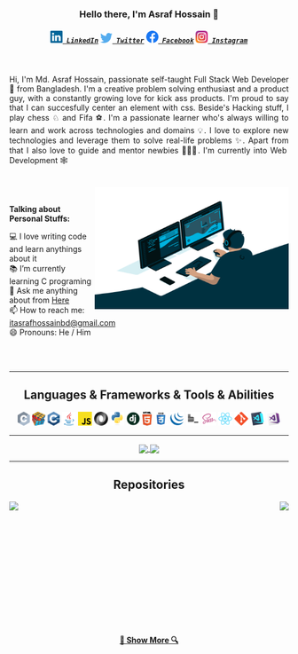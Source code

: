 <h3 align="center">Hello there, I'm Asraf Hossain 👋</h3>
<h5 align="center">
  <code><a href="https://www.linkedin.com/in/asrafhossainbd/" title="LinkedIn Profile"><img width="22" src="https://github.com/asrafhossainbd/asrafhossainbd/blob/main/images/linkedin.svg"> LinkedIn</a></code>
  <code><a href="https://twitter.com/asrafhossainbd/" title="Stack Overflow Profile"><img width="22" src="https://github.com/asrafhossainbd/asrafhossainbd/blob/main/images/twitter.svg"> Twitter</a></code>
<code><a href="https://www.facebook.com/asrafhossainbd/" title="Stack Overflow Profile"><img width="22" src="https://github.com/asrafhossainbd/asrafhossainbd/blob/main/images/facebook.svg"> Facebook</a></code>
  <code><a href="https://www.instagram.com/asrafhossainbd/" title="Instagram Profile"><img width="22" src="https://github.com/asrafhossainbd/asrafhossainbd/blob/main/images/instagram.svg"> Instagram</a></code>
</h5>
<br>
<p align="justify">
  Hi, I'm Md. Asraf Hossain, passionate self-taught Full Stack Web Developer 🚀 from Bangladesh. I'm a creative problem solving enthusiast and a product guy, with a constantly growing love for kick ass products. I'm proud to say that I can succesfully center an element with css. Beside's Hacking stuff, I play chess ♘ and Fifa ⚽. I'm a passionate learner who's always willing to learn and work across technologies and domains 💡. I love to explore new technologies and leverage them to solve real-life problems ✨. Apart from that I also love to guide and mentor newbies 👨🏻‍💻. I'm currently into Web Development 🕸️
  <br>
  <br>
  <br>
   
   
  <img align="right" alt="GIF" src="https://github.com/asrafhossainbd/asrafhossainbd/blob/main/images/code.gif" width="350" height="220" />
  
  <br>
  
  **Talking about Personal Stuffs:**

  💻 I love writing code and learn anythings about it
  <br>
  📚 I’m currently learning C programing
  <br>
  💬 Ask me anything about from <a href="https://github.com/asrafhossainbd/asrafhossainbd/issues" title="Issues">Here</a>
  <br>
  📫 How to reach me: <a href="mailto: itasrafhossainbd@gmail.com">itasrafhossainbd@gmail.com</a>
  <br>
  😄 Pronouns: He / Him
</p>

<br>
<br>

<hr>

<h2 align="center">Languages & Frameworks & Tools & Abilities</h2>

<p align="center">
  <code><img title="C" height="25" src="https://github.com/asrafhossainbd/asrafhossainbd/blob/main/images/c.svg"></code>
  <code><img title="Problem Solving" height="25" src="https://github.com/asrafhossainbd/asrafhossainbd/blob/main/images/problemSolving.png"></code>
  <code><img title="C++" height="25" src="https://github.com/asrafhossainbd/asrafhossainbd/blob/main/images/cpp.svg"></code>
  <code><img title="Java" height="25" src="https://github.com/asrafhossainbd/asrafhossainbd/blob/main/images/java-original.svg"></code>
  <code><img title="Javascript" height="25" src="https://github.com/asrafhossainbd/asrafhossainbd/blob/main/images/javascript.svg"></code>
  <code><img title="JSON" height="25" src="https://github.com/asrafhossainbd/asrafhossainbd/blob/main/images/json.svg"></code>
  <code><img title="Python" height="25" src="https://github.com/asrafhossainbd/asrafhossainbd/blob/main/images/python-original.svg"></code>
  <code><img title="Django" height="25" src="https://github.com/asrafhossainbd/asrafhossainbd/blob/main/images/django.png"></code>
  <code><img title="HTML5" height="25" src="https://github.com/asrafhossainbd/asrafhossainbd/blob/main/images/html5.svg"></code>
  <code><img title="CSS" height="25" src="https://github.com/asrafhossainbd/asrafhossainbd/blob/main/images/css.svg"></code>
  <code><img title="JQuery" height="25" src="https://github.com/asrafhossainbd/asrafhossainbd/blob/main/images/jquery-original.svg"></code>
  <code><img title="BEM" height="25" src="https://github.com/asrafhossainbd/asrafhossainbd/blob/main/images/bem.png"></code>
  <code><img title="SASS" height="25" src="https://github.com/asrafhossainbd/asrafhossainbd/blob/main/images/sass.svg"></code>
  <code><img title="React" height="25" src="https://github.com/asrafhossainbd/asrafhossainbd/blob/main/images/react-original.svg"></code>
  <code><img title="Git" height="25" src="https://github.com/asrafhossainbd/asrafhossainbd/blob/main/images/git-original.svg"></code>
  <code><img title="Visual Studio Code" height="25" src="https://github.com/asrafhossainbd/asrafhossainbd/blob/main/images/vscode.png"></code>
  <code><img title="Microsoft Visual Studio" height="25" src="https://github.com/asrafhossainbd/asrafhossainbd/blob/main/images/visualstudio.png"></code>
</p>

<hr>

<p align=center>
  <a href="https://github.com/anuraghazra/github-readme-stats" title="Go to Source">
    <img height=160 align="center" src="https://github-readme-stats.vercel.app/api?username=asrafhossainbd&show_icons=true&theme=gotham">
  </a>
  <a href="https://github.com/anuraghazra/github-readme-stats">
  <img height=160 align="center" src="https://github-readme-stats.vercel.app/api/top-langs/?username=asrafhossainbd&hide=c%23,powershell,java&title_color=2aa889&text_color=99d1ce&icon_color=2bbc8a&bg_color=0c1014&langs_count=8&layout=compact" />
  </a>
</p>
<hr>

<h2 align="center">Repositories</h2>

<p width="100%" align="center">
  <a align="left" href="https://github.com/asrafhossainbd/JavaScript-Practice" title="JavaScript Practice"><img align="left" height="115" src="https://github-readme-stats.vercel.app/api/pin/?username=asrafhossainbd&repo=JavaScript-Practice&theme=gotham"></a>
  <a align="right" href="https://github.com/asrafhossainbd/Budget-App-Project" title="Budget App Project"><img align="right" height="115" src="https://github-readme-stats.vercel.app/api/pin/?username=asrafhossainbd&repo=Budget-App-Project&theme=gotham"></a>
</p>
<br><br>
<!-- write another p tag -->
<br><br><br><br><br><br><br><br><br><br><br>
<h4 align="center"><a href=https://github.com/asrafhossainbd?tab=repositories" title="Show Repositories">🔎 Show More 🔍</a></h4>



<!--
**asrafhossainbd/asrafhossainbd** is a ✨ _special_ ✨ repository because its `README.md` (this file) appears on your GitHub profile.

Here are some ideas to get you started:

- 🔭 I’m currently working on ...
- 🌱 I’m currently learning ...
- 👯 I’m looking to collaborate on ...
- 🤔 I’m looking for help with ...
- 💬 Ask me about ...
- 📫 How to reach me: ...
- 😄 Pronouns: ...
- ⚡ Fun fact: ...

Notes: If you want use this readme, firstly star it please. If you can't align your repositories like this, please change your repository desription to shorter than now. Maybe 4 or 5 word will be good.
-->
